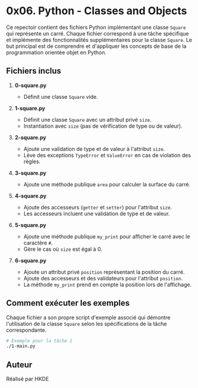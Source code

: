 # 0x06. Python - Classes and Objects

Ce repectoir contient des fichiers Python implémentant une classe `Square` qui représente un carré. Chaque fichier correspond à une tâche spécifique et implémente des fonctionnalités supplémentaires pour la classe `Square`. Le but principal est de comprendre et d'appliquer les concepts de base de la programmation orientée objet en Python.

## Fichiers inclus

1. **0-square.py**
   - Définit une classe `Square` vide.

2. **1-square.py**
   - Définit une classe `Square` avec un attribut privé `size`.
   - Instantiation avec `size` (pas de vérification de type ou de valeur).

3. **2-square.py**
   - Ajoute une validation de type et de valeur à l'attribut `size`.
   - Lève des exceptions `TypeError` et `ValueError` en cas de violation des règles.

4. **3-square.py**
   - Ajoute une méthode publique `area` pour calculer la surface du carré.

5. **4-square.py**
   - Ajoute des accesseurs (`getter` et `setter`) pour l'attribut `size`.
   - Les accesseurs incluent une validation de type et de valeur.

6. **5-square.py**
   - Ajoute une méthode publique `my_print` pour afficher le carré avec le caractère `#`.
   - Gère le cas où `size` est égal à 0.

7. **6-square.py**
   - Ajoute un attribut privé `position` représentant la position du carré.
   - Ajoute des accesseurs et des validateurs pour l'attribut `position`.
   - La méthode `my_print` prend en compte la position lors de l'affichage.

## Comment exécuter les exemples

Chaque fichier a son propre script d'exemple associé qui démontre l'utilisation de la classe `Square` selon les spécifications de la tâche correspondante.

```bash
# Exemple pour la tâche 1
./1-main.py
```

## Auteur

Réalisé par HKDE
